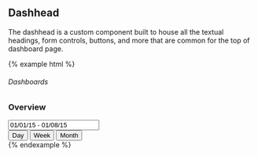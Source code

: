 ## Dashhead

The dashhead is a custom component built to house all the textual headings, form controls, buttons, and more that are common for the top of dashboard page.

{% example html %}
<div class="dashhead">
  <div class="dashhead-titles">
    <h6 class="dashhead-subtitle">Dashboards</h6>
    <h3 class="dashhead-title">Overview</h3>
  </div>

  <div class="dashhead-toolbar">
    <div class="input-with-icon dashhead-toolbar-item">
      <input type="text" value="01/01/15 - 01/08/15" class="form-control" data-provide="datepicker">
      <span class="icon icon-calendar"></span>
    </div>
    <span class="dashhead-toolbar-divider hidden-xs"></span>
    <div class="btn-group dashhead-toolbar-item btn-group-thirds">
      <button type="button" class="btn btn-outline-primary">Day</button>
      <button type="button" class="btn btn-outline-primary active">Week</button>
      <button type="button" class="btn btn-outline-primary">Month</button>
    </div>
  </div>
</div>
{% endexample %}

